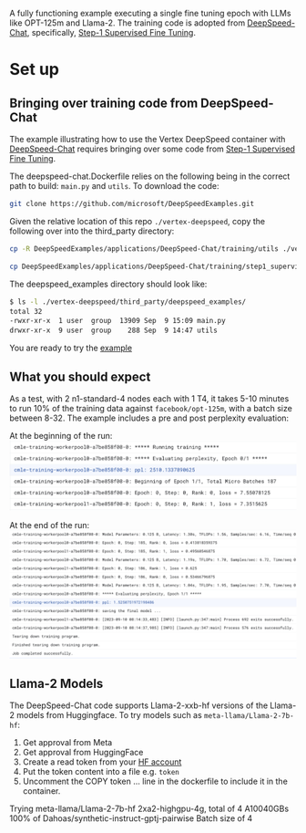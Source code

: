 A fully functioning example executing a single fine tuning epoch with LLMs like OPT-125m and Llama-2. The training code is adopted from [DeepSpeed-Chat](https://github.com/microsoft/DeepSpeedExamples/tree/master/applications/DeepSpeed-Chat), specifically, [Step-1 Supervised Fine Tuning](https://github.com/microsoft/DeepSpeedExamples/tree/master/applications/DeepSpeed-Chat/training/step1_supervised_finetuning). 

# Set up

## Bringing over training code from DeepSpeed-Chat

The example illustrating how to use the Vertex DeepSpeed container with [DeepSpeed-Chat](https://github.com/microsoft/DeepSpeedExamples/tree/master/applications/DeepSpeed-Chat) requires bringing over some code from [Step-1 Supervised Fine Tuning](https://github.com/microsoft/DeepSpeedExamples/tree/master/applications/DeepSpeed-Chat/training/step1_supervised_finetuning). 

The deepspeed-chat.Dockerfile relies on the following being in the correct path to build: `main.py` and `utils`. To download the code:

```sh
git clone https://github.com/microsoft/DeepSpeedExamples.git
```

Given the relative location of this repo `./vertex-deepspeed`, copy the following over into the third_party directory:

```sh
cp -R DeepSpeedExamples/applications/DeepSpeed-Chat/training/utils ./vertex-deepspeed/third_party/deepspeed_examples/
```

```sh
cp DeepSpeedExamples/applications/DeepSpeed-Chat/training/step1_supervised_finetuning/main.py ./vertex-deepspeed/third_party/deepspeed_examples/
```

The deepspeed_examples directory should look like:
```sh
$ ls -l ./vertex-deepspeed/third_party/deepspeed_examples/
total 32
-rwxr-xr-x  1 user  group  13909 Sep  9 15:09 main.py
drwxr-xr-x  9 user  group    288 Sep  9 14:47 utils
```

You are ready to try the [example](../../examples/deepspeed-chat/Vertex_DeepspeedChat.ipynb)


## What you should expect

As a test, with 2 n1-standard-4 nodes each with 1 T4, it takes 5-10 minutes to run 10% of the training data against `facebook/opt-125m`, with a batch size between 8-32. The example includes a pre and post perplexity evaluation:

At the beginning of the run:
![Starting PPL](../../img/opt-125m-ppl_begin.png)

At the end of the run:
![End PPL](../../img/opt-125m-ppl_end.png)


## Llama-2 Models

The DeepSpeed-Chat code supports Llama-2-xxb-hf versions of the Llama-2 models from Huggingface. To try models such as `meta-llama/Llama-2-7b-hf`:
1. Get approval from Meta
2. Get approval from HuggingFace
3. Create a read token from your [HF account](https://huggingface.co/settings/tokens)
4. Put the token content into a file e.g. `token`
5. Uncomment the COPY token ... line in the dockerfile to include it in the container.

Trying meta-llama/Llama-2-7b-hf
2xa2-highgpu-4g, total of 4 A10040GBs
100% of Dahoas/synthetic-instruct-gptj-pairwise
Batch size of 4
